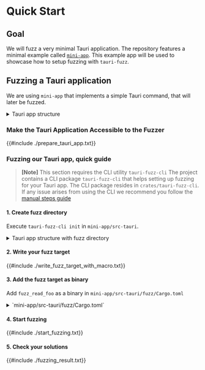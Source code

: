 # Quick Start

## Goal

We will fuzz a very minimal Tauri application.
The repository features a minimal example called [`mini-app`](https://github.com/crabnebula-dev/tauri-fuzzer/tree/main/examples/mini-app).
This example app will be used to showcase how to setup fuzzing with `tauri-fuzz`.

## Fuzzing a Tauri application

We are using `mini-app` that implements a simple Tauri command, that will later be fuzzed.

<details>
<summary>
Tauri app structure
</summary>

```ignore
mini-app
- ...
- src/
- src-tauri/
    - src/
        - lib.rs
        - main.rs
        - tauri_commands/
            - file_access.rs
            - read_foo_file
            - ...
    - Cargo.toml
```

</details>

### Make the Tauri Application Accessible to the Fuzzer

{{#include ./prepare_tauri_app.txt}}

### Fuzzing our Tauri app, quick guide

> **[Note]**
> This section requires the CLI utility `tauri-fuzz-cli`
> The project contains a CLI package `tauri-fuzz-cli` that helps setting up fuzzing for your Tauri app.
> The CLI package resides in `crates/tauri-fuzz-cli`.
> If any issue arises from using the CLI we recommend you follow the [manual steps guide](manual_fuzzing.md)

#### 1. Create fuzz directory

Execute `tauri-fuzz-cli init` in `mini-app/src-tauri`.

<details>
<summary>
Tauri app structure with fuzz directory
</summary>

```ignore
Project
- ...
- src/
  - ...
- src-tauri/
    - src/
        - lib.rs
        - main.rs
        - tauri_commands/
            - file_access.rs
            - read_foo_file
            - ...
    - fuzz/
        - build.rs
        - Cargo.toml
        - fuzz_targets/
            - _template_.rs
            - _template_full_.rs
        - fuzzer_config.toml
        - README.md
        - tauri.conf.json
    - Cargo.toml
```

</details>

#### 2. Write your fuzz target

{{#include ./write_fuzz_target_with_macro.txt}}

#### 3. Add the fuzz target as binary

Add `fuzz_read_foo` as a binary in `mini-app/src-tauri/fuzz/Cargo.toml`

<details>
<summary>
`mini-app/src-tauri/fuzz/Cargo.toml`
</summary>

```toml,ignore
{{#include ../../../crates/tauri-fuzz-cli/template/Cargo.crate-manifest}}
```

</details>

#### 4. Start fuzzing

{{#include ./start_fuzzing.txt}}

#### 5. Check your solutions

{{#include ./fuzzing_result.txt}}
